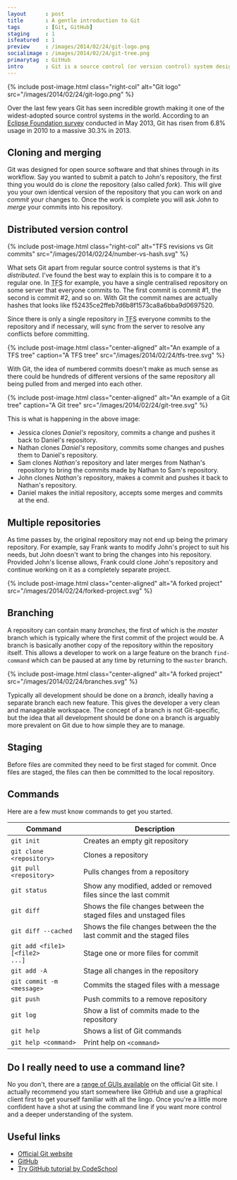 ```yaml
---
layout      : post
title       : A gentle introduction to Git
tags        : [Git, GitHub]
staging     : 1
isfeatured  : 1
preview     : /images/2014/02/24/git-logo.png
socialimage : /images/2014/02/24/git-tree.png
primarytag  : GitHub
intro       : Git is a source control (or version control) system designed and developed by Linus Torvalds back in 2005 for the development of the Linux kernal. Similar to other source control systems like <abbr title="Team Foundation Server">TFS</abbr> or Subversion, it manages your source code and allows a team to work on the same project without much trouble.
---
```


{% include post-image.html class="right-col" alt="Git logo" src="/images/2014/02/24/git-logo.png" %}

Over the last few years Git has seen incredible growth making it one of the widest-adopted source control systems in the world. According to an [Eclipse Foundation survey][1] conducted in May 2013, Git has risen from 6.8% usage in 2010 to a massive 30.3% in 2013.

<div class="clear"><!----></div>



## Cloning and merging

Git was designed for open source software and that shines through in its workflow. Say you wanted to submit a patch to John's repository, the first thing you would do is *clone* the repository (also called *fork*). This will give you your own identical version of the repository that you can work on and *commit* your changes to. Once the work is complete you will ask John to *merge* your commits into his repository.



## Distributed version control

{% include post-image.html class="right-col" alt="TFS revisions vs Git commits" src="/images/2014/02/24/number-vs-hash.svg" %}

What sets Git apart from regular source control systems is that it's *distributed*. I've found the best way to explain this is to compare it to a regular one. In <abbr title="Team Foundation Server">TFS</abbr> for example, you have a single centralised repository on some server that everyone commits to. The first commit is commit #1, the second is commit #2, and so on. With Git the commit names are actually hashes that looks like f52435ce2ffeb7d6b8f1573ca8a6bba9d0697520.

Since there is only a single repository in <abbr title="Team Foundation Server">TFS</abbr> everyone commits to the repository and if necessary, will sync from the server to resolve any conflicts before committing.

{% include post-image.html class="center-aligned" alt="An example of a TFS tree" caption="A TFS tree" src="/images/2014/02/24/tfs-tree.svg" %}

With Git, the idea of numbered commits doesn't make as much sense as there could be hundreds of different versions of the same repository all being pulled from and merged into each other.

{% include post-image.html class="center-aligned" alt="An example of a Git tree" caption="A Git tree" src="/images/2014/02/24/git-tree.svg" %}

This is what is happening in the above image:

- Jessica clones *Daniel's* repository, commits a change and pushes it back to Daniel's repository.
- Nathan clones *Daniel's* repository, commits some changes and pushes them to Daniel's repository.
- Sam clones *Nathan's* repository and later merges from Nathan's repository to bring the commits made by Nathan to Sam's repository.
- John clones *Nathan's* repository, makes a commit and pushes it back to Nathan's repository.
- Daniel makes the initial repository, accepts some merges and commits at the end.



## Multiple repositories

As time passes by, the original repository may not end up being the primary repository. For example, say Frank wants to modify John's project to suit his needs, but John doesn't want to bring the changes into his repository. Provided John's license allows, Frank could clone John's repository and continue working on it as a completely separate project.

{% include post-image.html class="center-aligned" alt="A forked project" src="/images/2014/02/24/forked-project.svg" %}



## Branching

A repository can contain many *branches*, the first of which is the *master* branch which is typically where the first commit of the project would be. A branch is basically another copy of the repository within the repository itself. This allows a developer to work on a large feature on the branch `find-command` which can be paused at any time by returning to the `master` branch.

{% include post-image.html class="center-aligned" alt="A forked project" src="/images/2014/02/24/branches.svg" %}

Typically all development should be done on a *branch*, ideally having a separate branch each new feature. This gives the developer a very clean and manageable workspace. The concept of a branch is not Git-specific, but the idea that all development should be done on a branch is arguably more prevalent on Git due to how simple they are to manage.



## Staging

Before files are commited they need to be first staged for commit. Once files are staged, the files can then be committed to the local repository.



## Commands

Here are a few must know commands to get you started.

| Command                                                           | Description
|-------------------------------------------------------------------|------------
| <kbd><code>git init</code></kbd>                                  | Creates an empty git repository
| <kbd><code>git clone &lt;repository&gt;</code></kbd>              | Clones a repository
| <kbd><code>git pull &lt;repository&gt;</code></kbd>               | Pulls changes from a repository
| <kbd><code>git status</code></kbd>                                | Show any modified, added or removed files since the last commit
| <kbd><code>git diff</code></kbd>                                  | Shows the file changes between the staged files and unstaged files
| <kbd><code>git diff --cached</code></kbd>                         | Shows the file changes between the the last commit and the staged files
| <kbd><code>git add &lt;file1&gt; \[&lt;file2&gt; ...\]</code></kbd> | Stage one or more files for commit
| <kbd><code>git add -A</code></kbd>                                | Stage all changes in the repository
| <kbd><code>git commit -m &lt;message&gt;</code></kbd>             | Commits the staged files with a message
| <kbd><code>git push</code></kbd>                                  | Push commits to a remove repository
| <kbd><code>git log</code></kbd>                                   | Show a list of commits made to the repository
| <kbd><code>git help</code></kbd>                                  | Shows a list of Git commands
| <kbd><code>git help &lt;command&gt;</code></kbd>                  | Print help on <kbd><code>&lt;command&gt;</code></kbd> 



## Do I really need to use a command line?

No you don't, there are a [range of GUIs available][2] on the official Git site. I actually recommend you start somewhere like GitHub and use a graphical client first to get yourself familiar with all the lingo. Once you're a little more confident have a shot at using the command line if you want more control and a deeper understanding of the system.



## Useful links

- [Official Git website][3]
- [GitHub][5]
- [Try GitHub tutorial by CodeSchool][4]



[1]: http://www.slideshare.net/IanSkerrett/eclipse-survey-2013-report-final
[2]: http://git-scm.com/downloads/guis
[3]: http://git-scm.com/
[4]: http://try.github.com
[5]: https://github.com/